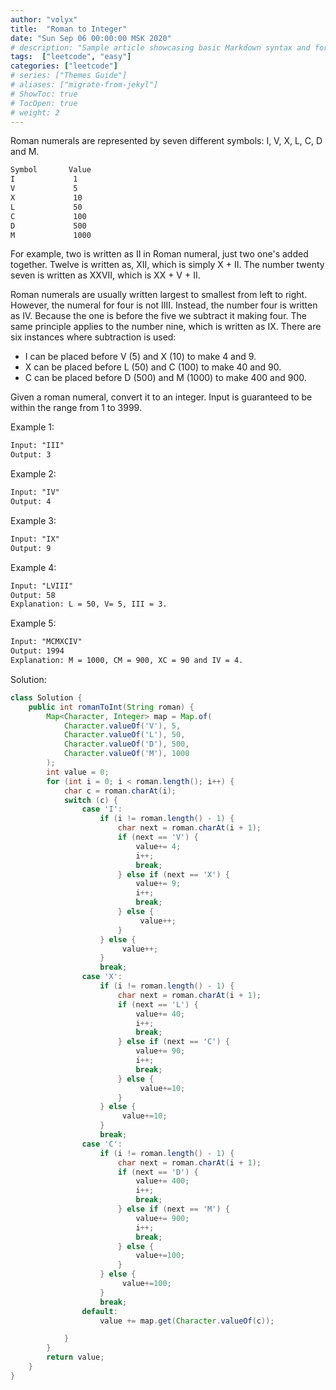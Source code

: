 ```yaml
---
author: "volyx"
title:  "Roman to Integer"
date: "Sun Sep 06 00:00:00 MSK 2020"
# description: "Sample article showcasing basic Markdown syntax and formatting for HTML elements."
tags:  ["leetcode", "easy"]
categories: ["leetcode"]
# series: ["Themes Guide"]
# aliases: ["migrate-from-jekyl"]
# ShowToc: true
# TocOpen: true
# weight: 2
---
```


Roman numerals are represented by seven different symbols: I, V, X, L, C, D and M.

```txt
Symbol       Value
I             1
V             5
X             10
L             50
C             100
D             500
M             1000
```

For example, two is written as II in Roman numeral, just two one's added together. Twelve is written as, XII, which is simply X + II. The number twenty seven is written as XXVII, which is XX + V + II.

Roman numerals are usually written largest to smallest from left to right. However, the numeral for four is not IIII. Instead, the number four is written as IV. Because the one is before the five we subtract it making four. The same principle applies to the number nine, which is written as IX. There are six instances where subtraction is used:

- I can be placed before V (5) and X (10) to make 4 and 9.
- X can be placed before L (50) and C (100) to make 40 and 90.
- C can be placed before D (500) and M (1000) to make 400 and 900.

Given a roman numeral, convert it to an integer. Input is guaranteed to be within the range from 1 to 3999.

Example 1:

```txt
Input: "III"
Output: 3
```

Example 2:

```txt
Input: "IV"
Output: 4
```

Example 3:

```txt
Input: "IX"
Output: 9
```

Example 4:

```txt
Input: "LVIII"
Output: 58
Explanation: L = 50, V= 5, III = 3.
```

Example 5:

```txt
Input: "MCMXCIV"
Output: 1994
Explanation: M = 1000, CM = 900, XC = 90 and IV = 4.
```

Solution:

```java
class Solution {
    public int romanToInt(String roman) {
        Map<Character, Integer> map = Map.of(
            Character.valueOf('V'), 5,
            Character.valueOf('L'), 50,
            Character.valueOf('D'), 500,
            Character.valueOf('M'), 1000
        );
        int value = 0;
        for (int i = 0; i < roman.length(); i++) {
            char c = roman.charAt(i);
            switch (c) {
                case 'I':
                    if (i != roman.length() - 1) {
                        char next = roman.charAt(i + 1);
                        if (next == 'V') {
                            value+= 4;
                            i++;
                            break;
                        } else if (next == 'X') {
                            value+= 9;
                            i++;
                            break;
                        } else {
                             value++;
                        }
                    } else {
                         value++;
                    }
                    break;
                case 'X':
                    if (i != roman.length() - 1) {
                        char next = roman.charAt(i + 1);
                        if (next == 'L') {
                            value+= 40;
                            i++;
                            break;
                        } else if (next == 'C') {
                            value+= 90;
                            i++;
                            break;
                        } else {
                             value+=10;
                        }
                    } else {
                         value+=10;
                    }
                    break;
                case 'C':
                    if (i != roman.length() - 1) {
                        char next = roman.charAt(i + 1);
                        if (next == 'D') {
                            value+= 400;
                            i++;
                            break;
                        } else if (next == 'M') {
                            value+= 900;
                            i++;
                            break;
                        } else {
                            value+=100;
                        }
                    } else {
                         value+=100;
                    }
                    break;
                default:
                    value += map.get(Character.valueOf(c));

            }
        }
        return value;
    }
}
